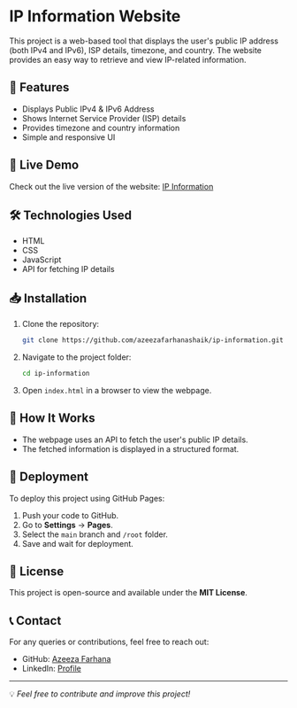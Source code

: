 # IP Information Website

This project is a web-based tool that displays the user's public IP address (both IPv4 and IPv6), ISP details, timezone, and country. The website provides an easy way to retrieve and view IP-related information.

## 🌟 Features
- Displays Public IPv4 & IPv6 Address
- Shows Internet Service Provider (ISP) details
- Provides timezone and country information
- Simple and responsive UI

## 🚀 Live Demo
Check out the live version of the website: [IP Information](https://azeezafarhanashaik.github.io/ip-information/)

## 🛠️ Technologies Used
- HTML
- CSS
- JavaScript
- API for fetching IP details

## 📥 Installation
1. Clone the repository:
   ```sh
   git clone https://github.com/azeezafarhanashaik/ip-information.git
   ```
2. Navigate to the project folder:
   ```sh
   cd ip-information
   ```
3. Open `index.html` in a browser to view the webpage.

## 🔧 How It Works
- The webpage uses an API to fetch the user's public IP details.
- The fetched information is displayed in a structured format.

## 📌 Deployment
To deploy this project using GitHub Pages:
1. Push your code to GitHub.
2. Go to **Settings** → **Pages**.
3. Select the `main` branch and `/root` folder.
4. Save and wait for deployment.

## 📜 License
This project is open-source and available under the **MIT License**.

## 📞 Contact
For any queries or contributions, feel free to reach out:
- GitHub: [Azeeza Farhana](https://github.com/azeezafarhanashaik)
- LinkedIn: [Profile](https://www.linkedin.com/in/sk-azeeza-farhana-1a770a258)

---
💡 *Feel free to contribute and improve this project!*
